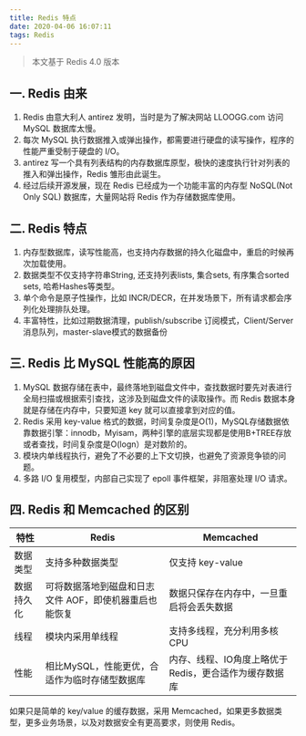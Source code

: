 ```yaml
---
title: Redis 特点
date: 2020-04-06 16:07:11
tags: Redis
---
```


> 本文基于 Redis 4.0 版本

<!-- more -->

## 一. Redis 由来
1. Redis 由意大利人 antirez 发明，当时是为了解决网站 LLOOGG.com 访问 MySQL 数据库太慢。
2. 每次 MySQL 执行数据推入或弹出操作，都需要进行硬盘的读写操作，程序的性能严重受制于硬盘的 I/O。
3. antirez 写一个具有列表结构的内存数据库原型，极快的速度执行针对列表的推入和弹出操作，Redis 雏形由此诞生。
4. 经过后续开源发展，现在 Redis 已经成为一个功能丰富的内存型 NoSQL(Not Only SQL) 数据库，大量网站将 Redis 作为存储数据库使用。


## 二. Redis 特点
1. 内存型数据库，读写性能高，也支持内存数据的持久化磁盘中，重启的时候再次加载使用。
2. 数据类型不仅支持字符串String, 还支持列表lists, 集合sets, 有序集合sorted sets, 哈希Hashes等类型。
3. 单个命令是原子性操作，比如 INCR/DECR，在并发场景下，所有请求都会序列化处理排队处理。
4. 丰富特性，比如过期数据清理，publish/subscribe 订阅模式，Client/Server 消息队列，master-slave模式的数据备份



## 三. Redis 比 MySQL 性能高的原因
1. MySQL 数据存储在表中，最终落地到磁盘文件中，查找数据时要先对表进行全局扫描或根据索引查找，这涉及到磁盘文件的读取操作。而 Redis 数据本身就是存储在内存中，只要知道 key 就可以直接拿到对应的值。
2. Redis 采用 key-value 格式的数据，时间复杂度是O(1)，MySQL存储数据依靠数据引擎：innodb，Myisam，两种引擎的底层实现都是使用B+TREE存放或者查找，时间复杂度是O(logn）是对数阶的。
3. 模块内单线程执行，避免了不必要的上下文切换，也避免了资源竞争锁的问题。
4. 多路 I/O 复用模型，内部自己实现了 epoll 事件框架，非阻塞处理 I/O 请求。


## 四. Redis 和 Memcached 的区别
特性|Redis|Memcached
-|-|-
数据类型|支持多种数据类型|仅支持 key-value
数据持久化|可将数据落地到磁盘和日志文件 AOF，即使机器重启也能恢复|数据只保存在内存中，一旦重启将会丢失数据
线程|模块内采用单线程|支持多线程，充分利用多核CPU
性能|相比MySQL，性能更优，合适作为临时存储型数据库|内存、线程、IO角度上略优于 Redis，更合适作为缓存数据库

如果只是简单的 key/value 的缓存数据，采用 Memcached，如果更多数据类型，更多业务场景，以及对数据安全有更高要求，则使用 Redis。